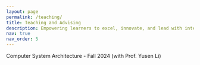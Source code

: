 ```yaml
---
layout: page
permalink: /teaching/
title: Teaching and Advising
description: Empowering learners to excel, innovate, and lead with integrity
nav: true
nav_order: 5
---
```


Computer System Architecture - Fall 2024 (with Prof. Yusen Li)


<!-- For now, this page is assumed to be a static description of your courses. You can convert it to a collection similar to `_projects/` so that you can have a dedicated page for each course. -->

<!-- Organize your courses by years, topics, or universities, however you like! -->

